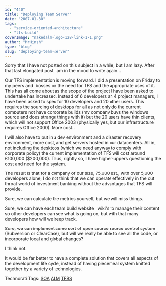 ```yaml
---
id: "440"
title: "Deploying Team Server"
date: "2007-01-30"
tags: 
  - "service-oriented-architecture"
  - "tfs-build"
coverImage: "nakedalm-logo-128-link-1-1.png"
author: "MrHinsh"
type: "blog"
slug: "deploying-team-server"
---
```


Sorry that I have not posted on this subject in a while, but I am lazy. After that last elongated post I am in the mood to write again...

Our TFS implementation is moving forward. I did a presentation on Friday to my peers and  bosses on the need for TFS and the appropriate uses of it. This has all come about as the scope of the project I have been asked to undertake has increased. Instead of 6 developers an 4 project managers, I have been asked to spec for 10 developers and 20 other users. This requires the sourcing of desktops for all as not only do the current computers not have corporate builds (my company buys the windows source and does strange things with it) but the 20 users have thin clients, which will not support Office 2003 (physically yes, but our infrastructure requires Office 2000). More cost..

I will also have to put in a dev environment and a disaster recovery environment, more cost, and get servers hosted in our datacenters. All in, not including the desktops (which we need anyway to comply with corporate policy) the current implementation of TFS will cost around £100,000 ($200,000). Thus, rightly so, I have higher-uppers questioning the cost and need for the system.

The result is that for a company of our size, 75,000 est., with over 5,000 developers alone, I do not think that we can operate effectively in the cut throat world of investment banking without the advantages that TFS will provide.

Sure, we can calculate the metrics yourself, but we will miss things.

Sure, we can have each team build website   wiki's to manage their content so other developers can see what is going on, but with that many developers how will we keep track.

Sure, we can implement some sort of open source source control system (Subversion or ClearCase), but will we really be able to see all the code, or incorporate local and global changes?

I think not.

It would be far better to have a complete solution that covers all aspects of the development life cycle, instead of having piecemeal system knitted together by a variety of technologies.

Technorati Tags: [SOA](http://technorati.com/tags/SOA) [ALM](http://technorati.com/tags/ALM) [TFBS](http://technorati.com/tags/TFBS)



